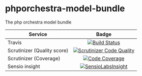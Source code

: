 phporchestra-model-bundle
=========================

The php orchestra model bundle

| Service       | Badge         |
| ------------- |:-------------:|
| Travis | [![Build Status](https://magnum.travis-ci.com/itkg/phporchestra-model-bundle.svg?token=zUmkkzeKcfEj4VpHHRaZ&branch=master)](https://magnum.travis-ci.com/itkg/phporchestra-model-bundle) |
| Scrutinizer (Quality score) | [![Scrutinizer Code Quality](https://scrutinizer-ci.com/g/itkg/phporchestra-model-bundle/badges/quality-score.png?b=master&s=367a8da53575b95323483a75aecbc0fa3535bd8a)](https://scrutinizer-ci.com/g/itkg/phporchestra-model-bundle/?branch=master) |
| Scrutinizer (Coverage) | [![Code Coverage](https://scrutinizer-ci.com/g/itkg/phporchestra-model-bundle/badges/coverage.png?b=master&s=6d3b797bb48929e11892c48b8009c583dfbc0201)](https://scrutinizer-ci.com/g/itkg/phporchestra-model-bundle/?branch=master) |
| Sensio insight | [![SensioLabsInsight](https://insight.sensiolabs.com/projects/e6c86919-8c4a-4b5a-9619-7b671e4a4ae1/big.png)](https://insight.sensiolabs.com/projects/e6c86919-8c4a-4b5a-9619-7b671e4a4ae1) |
